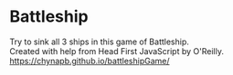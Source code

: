 # Battleship
Try to sink all 3 ships in this game of Battleship.<br>
Created with help from Head First JavaScript by O'Reilly.<br>
https://chynapb.github.io/battleshipGame/
